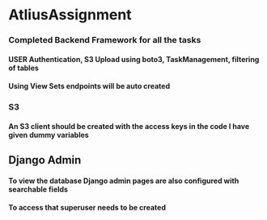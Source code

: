 # AtliusAssignment

### Completed Backend Framework for all the tasks 
#### USER Authentication, S3 Upload using boto3, TaskManagement, filtering of tables
#### Using View Sets endpoints will be auto created

### S3
#### An S3 client should be created with the access keys in the code I have given dummy variables

## Django Admin
#### To view the database Django admin pages are also configured with searchable fields
#### To access that superuser needs to be created
